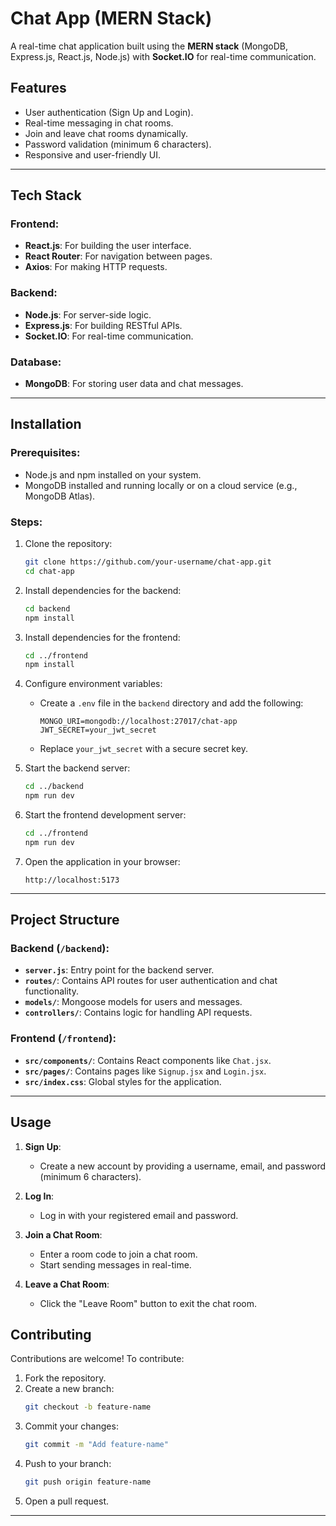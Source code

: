 # Chat App (MERN Stack)

A real-time chat application built using the **MERN stack** (MongoDB, Express.js, React.js, Node.js) with **Socket.IO** for real-time communication.

## Features

- User authentication (Sign Up and Login).
- Real-time messaging in chat rooms.
- Join and leave chat rooms dynamically.
- Password validation (minimum 6 characters).
- Responsive and user-friendly UI.

---

## Tech Stack

### Frontend:
- **React.js**: For building the user interface.
- **React Router**: For navigation between pages.
- **Axios**: For making HTTP requests.

### Backend:
- **Node.js**: For server-side logic.
- **Express.js**: For building RESTful APIs.
- **Socket.IO**: For real-time communication.

### Database:
- **MongoDB**: For storing user data and chat messages.

---

## Installation

### Prerequisites:
- Node.js and npm installed on your system.
- MongoDB installed and running locally or on a cloud service (e.g., MongoDB Atlas).

### Steps:

1. Clone the repository:
   ```bash
   git clone https://github.com/your-username/chat-app.git
   cd chat-app
   ```

2. Install dependencies for the backend:
   ```bash
   cd backend
   npm install
   ```

3. Install dependencies for the frontend:
   ```bash
   cd ../frontend
   npm install
   ```

4. Configure environment variables:
   - Create a `.env` file in the `backend` directory and add the following:
     ```env
     MONGO_URI=mongodb://localhost:27017/chat-app
     JWT_SECRET=your_jwt_secret
     ```
   - Replace `your_jwt_secret` with a secure secret key.

5. Start the backend server:
   ```bash
   cd ../backend
   npm run dev
   ```

6. Start the frontend development server:
   ```bash
   cd ../frontend
   npm run dev
   ```

7. Open the application in your browser:
   ```
   http://localhost:5173
   ```

---

## Project Structure

### Backend (`/backend`):
- **`server.js`**: Entry point for the backend server.
- **`routes/`**: Contains API routes for user authentication and chat functionality.
- **`models/`**: Mongoose models for users and messages.
- **`controllers/`**: Contains logic for handling API requests.

### Frontend (`/frontend`):
- **`src/components/`**: Contains React components like `Chat.jsx`.
- **`src/pages/`**: Contains pages like `Signup.jsx` and `Login.jsx`.
- **`src/index.css`**: Global styles for the application.

---

## Usage

1. **Sign Up**:
   - Create a new account by providing a username, email, and password (minimum 6 characters).

2. **Log In**:
   - Log in with your registered email and password.

3. **Join a Chat Room**:
   - Enter a room code to join a chat room.
   - Start sending messages in real-time.

4. **Leave a Chat Room**:
   - Click the "Leave Room" button to exit the chat room.


## Contributing

Contributions are welcome! To contribute:
1. Fork the repository.
2. Create a new branch:
   ```bash
   git checkout -b feature-name
   ```
3. Commit your changes:
   ```bash
   git commit -m "Add feature-name"
   ```
4. Push to your branch:
   ```bash
   git push origin feature-name
   ```
5. Open a pull request.

---

